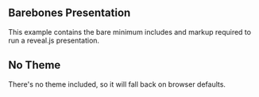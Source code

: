 <section>
  <h2>Barebones Presentation</h2>
  <p>
    This example contains the bare minimum includes and markup required to run
    a reveal.js presentation. 
  </p>
</section>

<section>
  <h2>No Theme</h2>
  <p>
    There's no theme included, so it will fall back on browser defaults.
  </p>
</section>

<section data-markdown>
  <script type="text/template">
    ## Markdown support

    For those of you who like that sort of thing. Instructions and a bit more
    info available [here](https://github.com/hakimel/reveal.js#markdown). 

    ```
    <section data-markdown>
      ## Markdown support
      
      For those of you who like that sort of thing. Instructions and a bit more
      info available [here](https://github.com/hakimel/reveal.js#markdown). 
    </section>
    ```
  </script>
</section>
